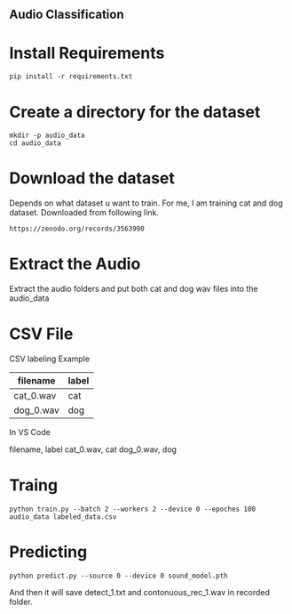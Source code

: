 ## Audio Classification

# Install Requirements
```
pip install -r requirements.txt
```
# Create a directory for the dataset
```
mkdir -p audio_data
cd audio_data
```

# Download the dataset
Depends on what dataset u want to train. For me, I am training cat and dog dataset. Downloaded from following link.
```
https://zenodo.org/records/3563990
```

# Extract the Audio

Extract the audio folders and put both cat and dog wav files into the audio_data

# CSV File

CSV labeling Example

| filename | label |
| --- | --- |
| cat_0.wav | cat |
| dog_0.wav | dog |

In VS Code

filename, label
cat_0.wav, cat
dog_0.wav, dog

# Traing

```
python train.py --batch 2 --workers 2 --device 0 --epoches 100 audio_data labeled_data.csv
```

# Predicting 

```
python predict.py --source 0 --device 0 sound_model.pth
```

And then it will save detect_1.txt and contonuous_rec_1.wav in recorded folder.
